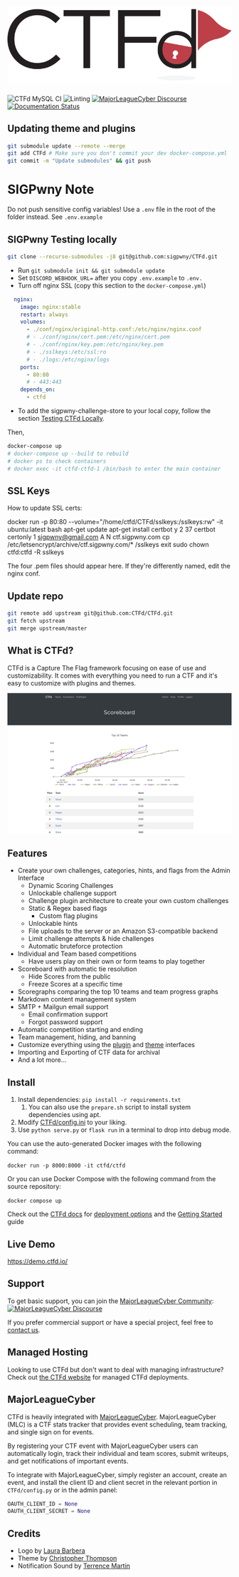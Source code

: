 # ![](https://github.com/CTFd/CTFd/blob/master/CTFd/themes/core/static/img/logo.png?raw=true)

![CTFd MySQL CI](https://github.com/CTFd/CTFd/workflows/CTFd%20MySQL%20CI/badge.svg?branch=master)
![Linting](https://github.com/CTFd/CTFd/workflows/Linting/badge.svg?branch=master)
[![MajorLeagueCyber Discourse](https://img.shields.io/discourse/status?server=https%3A%2F%2Fcommunity.majorleaguecyber.org%2F)](https://community.majorleaguecyber.org/)
[![Documentation Status](https://api.netlify.com/api/v1/badges/6d10883a-77bb-45c1-a003-22ce1284190e/deploy-status)](https://docs.ctfd.io)

## Updating theme and plugins

```sh
git submodule update --remote --merge
git add CTFd # Make sure you don't commit your dev docker-compose.yml
git commit -m "Update submodules" && git push
```

# SIGPwny Note

Do not push sensitive config variables! Use a `.env` file in the root of the folder instead. See `.env.example`

## SIGPwny Testing locally

```bash
git clone --recurse-submodules -j8 git@github.com:sigpwny/CTFd.git
```

+ Run `git submodule init && git submodule update`
+ Set `DISCORD_WEBHOOK_URL=` after you copy `.env.example` to `.env.`
+ Turn off nginx SSL (copy this section to the `docker-compose.yml`)
```yml
  nginx:
    image: nginx:stable
    restart: always
    volumes:
      - ./conf/nginx/original-http.conf:/etc/nginx/nginx.conf
      # - ./conf/nginx/cert.pem:/etc/nginx/cert.pem
      # - ./conf/nginx/key.pem:/etc/nginx/key.pem
      # - ./sslkeys:/etc/ssl:ro
      # - ./logs:/etc/nginx/logs
    ports:
      - 80:80
      # - 443:443
    depends_on:
      - ctfd
```

+ To add the sigpwny-challenge-store to your local copy, follow the section [Testing CTFd Locally](https://github.com/sigpwny/sigpwny-challenge-store#testing-ctfd-locally).

Then,

```bash
docker-compose up
# docker-compose up --build to rebuild
# docker ps to check containers
# docker exec -it ctfd-ctfd-1 /bin/bash to enter the main container
```

## SSL Keys

How to update SSL certs:

docker run -p 80:80 --volume="/home/ctfd/CTFd/sslkeys:/sslkeys:rw" -it ubuntu:latest bash
apt-get update
apt-get install certbot
y
2
37
certbot certonly
1
sigpwny@gmail.com
A
N
ctf.sigpwny.com
cp /etc/letsencrypt/archive/ctf.sigpwny.com/* /sslkeys
exit
sudo chown ctfd:ctfd -R sslkeys

The four .pem files should appear here. If they're differently named, edit the nginx conf.

## Update repo

```bash
git remote add upstream git@github.com:CTFd/CTFd.git
git fetch upstream
git merge upstream/master
```

## What is CTFd?

CTFd is a Capture The Flag framework focusing on ease of use and customizability. It comes with everything you need to run a CTF and it's easy to customize with plugins and themes.

![CTFd is a CTF in a can.](https://github.com/CTFd/CTFd/blob/master/CTFd/themes/core/static/img/scoreboard.png?raw=true)

## Features

- Create your own challenges, categories, hints, and flags from the Admin Interface
  - Dynamic Scoring Challenges
  - Unlockable challenge support
  - Challenge plugin architecture to create your own custom challenges
  - Static & Regex based flags
    - Custom flag plugins
  - Unlockable hints
  - File uploads to the server or an Amazon S3-compatible backend
  - Limit challenge attempts & hide challenges
  - Automatic bruteforce protection
- Individual and Team based competitions
  - Have users play on their own or form teams to play together
- Scoreboard with automatic tie resolution
  - Hide Scores from the public
  - Freeze Scores at a specific time
- Scoregraphs comparing the top 10 teams and team progress graphs
- Markdown content management system
- SMTP + Mailgun email support
  - Email confirmation support
  - Forgot password support
- Automatic competition starting and ending
- Team management, hiding, and banning
- Customize everything using the [plugin](https://docs.ctfd.io/docs/plugins/overview) and [theme](https://docs.ctfd.io/docs/themes/overview) interfaces
- Importing and Exporting of CTF data for archival
- And a lot more...

## Install

1. Install dependencies: `pip install -r requirements.txt`
   1. You can also use the `prepare.sh` script to install system dependencies using apt.
2. Modify [CTFd/config.ini](https://github.com/CTFd/CTFd/blob/master/CTFd/config.ini) to your liking.
3. Use `python serve.py` or `flask run` in a terminal to drop into debug mode.

You can use the auto-generated Docker images with the following command:

`docker run -p 8000:8000 -it ctfd/ctfd`

Or you can use Docker Compose with the following command from the source repository:

`docker compose up`

Check out the [CTFd docs](https://docs.ctfd.io/) for [deployment options](https://docs.ctfd.io/docs/deployment/installation) and the [Getting Started](https://docs.ctfd.io/tutorials/getting-started/) guide

## Live Demo

https://demo.ctfd.io/

## Support

To get basic support, you can join the [MajorLeagueCyber Community](https://community.majorleaguecyber.org/): [![MajorLeagueCyber Discourse](https://img.shields.io/discourse/status?server=https%3A%2F%2Fcommunity.majorleaguecyber.org%2F)](https://community.majorleaguecyber.org/)

If you prefer commercial support or have a special project, feel free to [contact us](https://ctfd.io/contact/).

## Managed Hosting

Looking to use CTFd but don't want to deal with managing infrastructure? Check out [the CTFd website](https://ctfd.io/) for managed CTFd deployments.

## MajorLeagueCyber

CTFd is heavily integrated with [MajorLeagueCyber](https://majorleaguecyber.org/). MajorLeagueCyber (MLC) is a CTF stats tracker that provides event scheduling, team tracking, and single sign on for events.

By registering your CTF event with MajorLeagueCyber users can automatically login, track their individual and team scores, submit writeups, and get notifications of important events.

To integrate with MajorLeagueCyber, simply register an account, create an event, and install the client ID and client secret in the relevant portion in `CTFd/config.py` or in the admin panel:

```python
OAUTH_CLIENT_ID = None
OAUTH_CLIENT_SECRET = None
```

## Credits

- Logo by [Laura Barbera](http://www.laurabb.com/)
- Theme by [Christopher Thompson](https://github.com/breadchris)
- Notification Sound by [Terrence Martin](https://soundcloud.com/tj-martin-composer)
